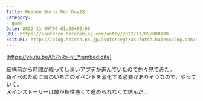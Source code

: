 ```yaml
---
Title: Heaven Burns Red Day18
Category:
- game
Date: 2022-11-09T00:01:00+09:00
URL: https://asuforce.hatenablog.com/entry/2022/11/09/000100
EditURL: https://blog.hatena.ne.jp/asuforcegt/asuforce.hatenablog.com/atom/entry/4207112889935057270
---
```


[https://youtu.be/0t7hRo-nl_Y:embed:cite]

結構前から時間が経ってしまいアプデが進んでいたので色々見てみた。  
新イベのために昔のいちごのイベントを消化する必要がありそうなので、やっていく。  
メインストーリーは敵が相性悪くて進められなくて詰んだ...
